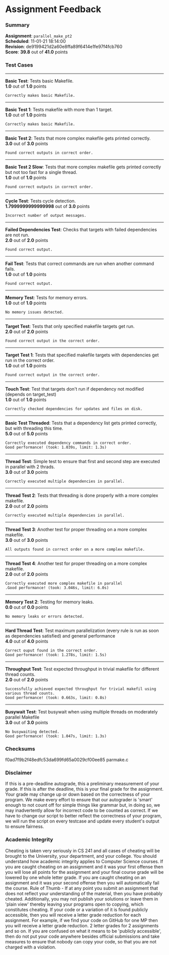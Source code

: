 # Assignment Feedback

### Summary

**Assignment**: `parallel_make_pt2`  
**Scheduled**: 11-01-21 18:14:00  
**Revision**: de9199421d2a60e8ffa89f6414e1fe97f4fcb760  
**Score**: **39.8** out of **41.0** points

### Test Cases
---

**Basic Test**: Tests basic Makefile.  
**1.0** out of **1.0** points
```
Correctly makes basic Makefile.
```
---

**Basic Test 1**: Tests makefile with more than 1 target.  
**1.0** out of **1.0** points
```
Correctly makes basic Makefile.
```
---

**Basic Test 2**: Tests that more complex makefile gets printed correctly.  
**3.0** out of **3.0** points
```
Found correct outputs in correct order.
```
---

**Basic Test 2 Slow**: Tests that more complex makefile gets printed correctly but not too fast for a single thread.  
**1.0** out of **1.0** points
```
Found correct outputs in correct order.
```
---

**Cycle Test**: Tests cycle detection.  
**1.7999999999999998** out of **3.0** points
```
Incorrect number of output messages.
```
---

**Failed Dependencies Test**: Checks that targets with failed dependencies are not run.  
**2.0** out of **2.0** points
```
Found correct output.
```
---

**Fail Test**: Tests that correct commands are run when another command fails.  
**1.0** out of **1.0** points
```
Found correct output.
```
---

**Memory Test**: Tests for memory errors.  
**1.0** out of **1.0** points
```
No memory issues detected.
```
---

**Target Test**: Tests that only specified makefile targets get run.  
**2.0** out of **2.0** points
```
Found correct output in the correct order.
```
---

**Target Test 1**: Tests that specified makefile targets with dependencies get run in the correct order.  
**1.0** out of **1.0** points
```
Found correct output in the correct order.
```
---

**Touch Test**: Test that targets don't run if dependency not modified (depends on target_test)  
**1.0** out of **1.0** points
```
Correctly checked dependencies for updates and files on disk.
```
---

**Basic Test Threaded**: Tests that a dependency list gets printed correctly, but with threading this time.  
**5.0** out of **5.0** points
```
Correctly executed dependency commands in correct order.
Good performance! (took: 1.039s, limit: 1.3s)
```
---

**Thread Test**: Simple test to ensure that first and second step are executed in parallel with 2 thrads.  
**3.0** out of **3.0** points
```
Correctly executed multiple dependencies in parallel.
```
---

**Thread Test 2**: Tests that threading is done properly with a more complex makefile.  
**2.0** out of **2.0** points
```
Correctly executed multiple dependencies in parallel.
```
---

**Thread Test 3**: Another test for proper threading on a more complex makefile.  
**3.0** out of **3.0** points
```
All outputs found in correct order on a more complex makefile.
```
---

**Thread Test 4**: Another test for proper threading on a more complex makefile.  
**2.0** out of **2.0** points
```
Correctly executed more complex makefile in parallel
.Good performance! (took: 3.046s, limit: 6.0s)
```
---

**Memory Test 2**: Testing for memory leaks.  
**0.0** out of **0.0** points
```
No memory leaks or errors detected.
```
---

**Hard Thread Test**: Test maximum parallelization (every rule is run as soon as dependencies satisfied) and general performance  
**4.0** out of **4.0** points
```
Correct ouput found in the correct order.
Good performance! (took: 1.278s, limit: 1.5s)
```
---

**Throughput Test**: Test expected throughput in trivial makefile for different thread counts.  
**2.0** out of **2.0** points
```
Successfully achieved expected throughput for trivial makefil using various thread counts.
Good performance! (took: 0.663s, limit: 0.8s)
```
---

**Busywait Test**: Test busywait when using multiple threads on moderately parallel Makefile  
**3.0** out of **3.0** points
```
No busywaiting detected.
Good performance! (took: 1.047s, limit: 1.3s)
```
### Checksums

f0ad7f9b2f48edfc53da699fd65a0029cf00ee85 parmake.c


### Disclaimer
If this is a pre-deadline autograde, this a preliminary measurement of your grade.
If this is after the deadline, this is your final grade for the assignment.
Your grade may change up or down based on the correctness of your program.
We make every effort to ensure that our autograder is 'smart' enough to not count off
for simple things like grammar but, in doing so, we may inadvertently allow for
incorrect code to be counted as correct.
If we have to change our script to better reflect the correctness of your program,
we will run the script on every testcase and update every student's output to ensure fairness.



### Academic Integrity
Cheating is taken very seriously in CS 241 and all cases of cheating will be brought to the University, your department, and your college.
You should understand how academic integrity applies to Computer Science courses.
If you are caught cheating on an assignment and it was your first offense then you will lose all points for the assignment and your final course
grade will be lowered by one whole letter grade. If you are caught cheating on an assignment and it was your second offense then you will automatically fail the course.
Rule of Thumb - If at any point you submit an assignment that does not reflect your understanding of the material, then you have probably cheated.
Additionally, you may not publish your solutions or leave them in 'plain view' thereby leaving your programs open to copying, which constitutes cheating.
If your code or a variation of it is found publicly accessible, then you will receive a letter grade reduction for each assignment.
For example, if we find your code on GitHub for one MP then you will receive a letter grade reduction. 2 letter grades for 2 assignments and so on.
If you are confused on what it means to be 'publicly accessible', then do not put your code anywhere besides official submissions and take measures
to ensure that nobody can copy your code, so that you are not charged with a violation.



